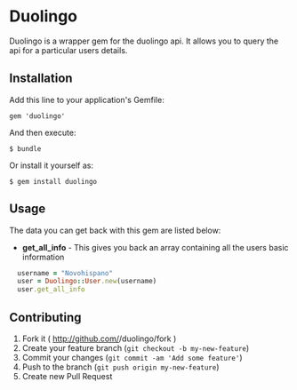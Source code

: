 # Duolingo

Duolingo is a wrapper gem for the duolingo api. It allows 
you to query the api for a particular users details.

## Installation

Add this line to your application's Gemfile:

    gem 'duolingo'

And then execute:

    $ bundle

Or install it yourself as:

    $ gem install duolingo

## Usage

The data you can get back with this gem are listed below:

* **get_all_info** - This gives you back an array containing all the users basic information
```ruby
  username = "Novohispano"
  user = Duolingo::User.new(username)
  user.get_all_info
```

## Contributing

1. Fork it ( http://github.com/<my-github-username>/duolingo/fork )
2. Create your feature branch (`git checkout -b my-new-feature`)
3. Commit your changes (`git commit -am 'Add some feature'`)
4. Push to the branch (`git push origin my-new-feature`)
5. Create new Pull Request
